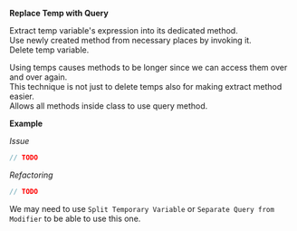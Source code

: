 **Replace Temp with Query**

Extract temp variable's expression into its dedicated method.  
Use newly created method from necessary places by invoking it.  
Delete temp variable.  

Using temps causes methods to be longer since we can access them over and over again.  
This technique is not just to delete temps also for making extract method easier.  
Allows all methods inside class to use query method.


**Example**

_Issue_

```csharp
// TODO
```

_Refactoring_

```csharp
// TODO
```

We may need to use `Split Temporary Variable` or `Separate Query from Modifier` to be able to use this one.
